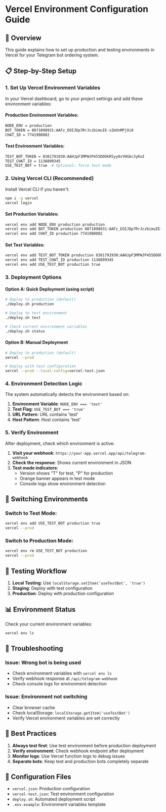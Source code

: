 # Vercel Environment Configuration Guide

## 🎯 Overview
This guide explains how to set up production and testing environments in Vercel for your Telegram bot ordering system.

## 📋 Step-by-Step Setup

### 1. Set Up Vercel Environment Variables

In your Vercel dashboard, go to your project settings and add these environment variables:

#### Production Environment Variables:
```bash
NODE_ENV = production
BOT_TOKEN = 8071098931:AAFz_EOIJDp7RrJczbimuIE-sZmXnMPjOi0
CHAT_ID = 7741980082
```

#### Test Environment Variables:
```bash
TEST_BOT_TOKEN = 8381791930:AAHJpF3MPWJP455DOOkR5yy8vYHGbc3yKoI
TEST_CHAT_ID = 1138899345
USE_TEST_BOT = true  # Optional: force test mode
```

### 2. Using Vercel CLI (Recommended)

Install Vercel CLI if you haven't:
```bash
npm i -g vercel
vercel login
```

#### Set Production Variables:
```bash
vercel env add NODE_ENV production production
vercel env add BOT_TOKEN production 8071098931:AAFz_EOIJDp7RrJczbimuIE-sZmXnMPjOi0
vercel env add CHAT_ID production 7741980082
```

#### Set Test Variables:
```bash
vercel env add TEST_BOT_TOKEN production 8381791930:AAHJpF3MPWJP455DOOkR5yy8vYHGbc3yKoI
vercel env add TEST_CHAT_ID production 1138899345
vercel env add USE_TEST_BOT production true
```

### 3. Deployment Options

#### Option A: Quick Deployment (using script)
```bash
# Deploy to production (default)
./deploy.sh production

# Deploy to test environment
./deploy.sh test

# Check current environment variables
./deploy.sh status
```

#### Option B: Manual Deployment
```bash
# Deploy to production (default)
vercel --prod

# Deploy with test configuration
vercel --prod --local-config=vercel-test.json
```

### 4. Environment Detection Logic

The system automatically detects the environment based on:

1. **Environment Variable**: `NODE_ENV === 'test'`
2. **Test Flag**: `USE_TEST_BOT === 'true'`
3. **URL Pattern**: URL contains 'test'
4. **Host Pattern**: Host contains 'test'

### 5. Verify Environment

After deployment, check which environment is active:

1. **Visit your webhook**: `https://your-app.vercel.app/api/telegram-webhook`
2. **Check the response**: Shows current environment in JSON
3. **Test mode indicators**: 
   - Version shows "T" for test, "P" for production
   - Orange banner appears in test mode
   - Console logs show environment detection

## 🔄 Switching Environments

### Switch to Test Mode:
```bash
vercel env add USE_TEST_BOT production true
vercel --prod
```

### Switch to Production Mode:
```bash
vercel env rm USE_TEST_BOT production
vercel --prod
```

## 🧪 Testing Workflow

1. **Local Testing**: Use `localStorage.setItem('useTestBot', 'true')`
2. **Staging**: Deploy with test configuration
3. **Production**: Deploy with production configuration

## 📊 Environment Status

Check your current environment variables:
```bash
vercel env ls
```

## 🔧 Troubleshooting

### Issue: Wrong bot is being used
- Check environment variables with `vercel env ls`
- Verify webhook response at `/api/telegram-webhook`
- Check console logs for environment detection

### Issue: Environment not switching
- Clear browser cache
- Check localStorage: `localStorage.getItem('useTestBot')`
- Verify Vercel environment variables are set correctly

## 🚀 Best Practices

1. **Always test first**: Use test environment before production deployment
2. **Verify environment**: Check webhook endpoint after deployment
3. **Monitor logs**: Use Vercel function logs to debug issues
4. **Separate bots**: Keep test and production bots completely separate

## 📁 Configuration Files

- `vercel.json`: Production configuration
- `vercel-test.json`: Test environment configuration
- `deploy.sh`: Automated deployment script
- `.env.example`: Environment variables template
